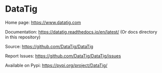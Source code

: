# DataTig

Home page: https://www.datatig.com

Documentation: https://datatig.readthedocs.io/en/latest/ (Or docs directory in this repository)

Source: https://github.com/DataTig/DataTig

Report Issues: https://github.com/DataTig/DataTig/issues

Available on Pypi: https://pypi.org/project/DataTig/
